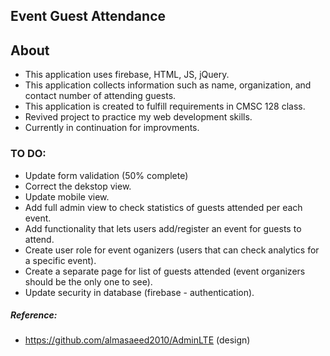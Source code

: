 Event Guest Attendance
-------------
## About
* This application uses firebase, HTML, JS, jQuery. 
* This application collects information such as name, organization, and contact number of attending guests.
* This application is created to fulfill requirements in CMSC 128 class.
* Revived project to practice my web development skills.
* Currently in continuation for improvments.

### TO DO:
* Update form validation (50% complete)
* Correct the dekstop view.
* Update mobile view.
* Add full admin view to check statistics of guests attended per each event.
* Add functionality that lets users add/register an event for guests to attend.
* Create user role for event oganizers (users that can check analytics for a specific event).
* Create a separate page for list of guests attended (event organizers should be the only one to see).
* Update security in database (firebase - authentication).

##### Reference:
* https://github.com/almasaeed2010/AdminLTE (design)

